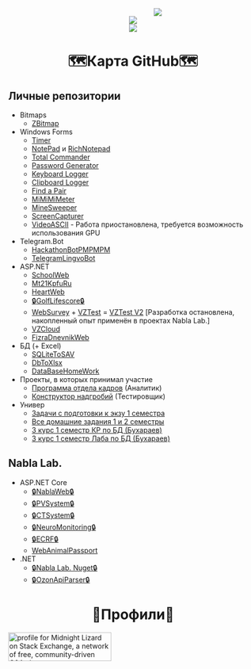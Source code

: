 <div align="center" style="margin-left:100px;">
  <img src="https://readme-typing-svg.herokuapp.com/?color=%2336BCF7&lines=%E2%9D%A4%EF%B8%8F%D0%96%D0%B8%D0%B7%D0%BD%D1%8C%E2%9D%A4%EF%B8%8F%20-%20%F0%9F%91%A8%E2%80%8D%F0%9F%92%BB%D0%9F%D1%80%D0%BE%D0%B3%D0%B0%F0%9F%91%A8%E2%80%8D%F0%9F%92%BB%20=%20%E2%98%A0%D0%A1%D0%BC%D0%B5%D1%80%D1%82%D1%8C%E2%98%A0">
</div>
<div align="center">
  <img src="https://streak-stats.demolab.com?user=Leonid-Vizel&theme=dark&hide_border=true&border_radius=10&locale=ru">
</div>
<div align="center">
  <img src="https://github-profile-summary-cards.vercel.app/api/cards/profile-details?username=Leonid-Vizel&theme=github_dark">
</div>

<h1 align="center">🗺️Карта GitHub🗺️</h1>
<h2>Личные репозитории</h2>

+ Bitmaps
  + [ZBitmap](https://github.com/Leonid-Vizel/ZBitmap)
+ Windows Forms
  + [Timer](https://github.com/Leonid-Vizel/TimerWinForms)
  + [NotePad](https://github.com/Leonid-Vizel/Notepad) и [RichNotepad](https://github.com/Leonid-Vizel/RichNotepad)
  + [Total Commander](https://github.com/Leonid-Vizel/TotalCommanderWinForms)
  + [Password Generator](https://github.com/Leonid-Vizel/PasswordGenerator)
  + [Keyboard Logger](https://github.com/Leonid-Vizel/Keyboard-Logger-.NET)
  + [Clipboard Logger](https://github.com/Leonid-Vizel/Clipboard-Logger-.NET)
  + [Find a Pair](https://github.com/Leonid-Vizel/FindAPair)
  + [MiMiMiMeter](https://github.com/Leonid-Vizel/MiMiMiMeter)
  + [MineSweeper](https://github.com/Leonid-Vizel/MinesweeperWinForms)
  + [ScreenCapturer](https://github.com/Leonid-Vizel/ScreenCapturer)
  + [VideoASCII](https://github.com/Leonid-Vizel/VideoASCII) - Работа приостановлена, требуется возможность использования GPU
+ Telegram.Bot
  + [HackathonBotPMPMPM](https://github.com/Leonid-Vizel/HackathonBotPMPMPM)
  + [TelegramLingvoBot](https://github.com/Leonid-Vizel/TelegramLingvoBot)
+ ASP.NET
  + [SchoolWeb](https://github.com/Leonid-Vizel/SchoolWeb)
  + [Mt21KpfuRu](https://github.com/Leonid-Vizel/Mt22KpfuRu)
  + [HeartWeb](https://github.com/Leonid-Vizel/HeartWeb)
  + [:lock:GolfLifescore:lock:](https://github.com/Leonid-Vizel/GolfLifescore)
  + [WebSurvey](https://github.com/Leonid-Vizel/WebSurvey) + [VZTest](https://github.com/Leonid-Vizel/VZTest) = [VZTest V2](https://github.com/Leonid-Vizel/VZTest2) [Разработка остановлена, накопленный опыт применён в проектах Nabla Lab.]
  + [VZCloud](https://github.com/Leonid-Vizel/VZCloud)
  + [FizraDnevnikWeb](https://github.com/Leonid-Vizel/FizraDnevnikWeb)
+ БД (+ Excel)
  + [SQLiteToSAV](https://github.com/Leonid-Vizel/SQLiteToSAV)
  + [DbToXlsx](https://github.com/Leonid-Vizel/DbToXlsx)
  + [DataBaseHomeWork](https://github.com/Leonid-Vizel/DataBaseHomeWork)
+ Проекты, в которых принимал участие
  + [Программа отдела кадров](https://github.com/MoZoLbKA/CheckYourCompany) (Аналитик)
  + [Конструктор надгробий](https://github.com/AdelChernyatov/Tombstone_generator) (Тестировщик)
+ Универ
  + [Задачи с подготовки к экзу 1 семестра](https://github.com/Leonid-Vizel/ControlWorkTasks)
  + [Все домашние задания 1 и 2 семестры](https://github.com/Leonid-Vizel/Kurs1)
  + [3 курс 1 семестр КР по БД (Бухараев)](https://github.com/Leonid-Vizel/DbReadControlWork)
  + [3 курс 1 семестр Лаба по БД (Бухараев)](https://github.com/Leonid-Vizel/LabaForms)

<h2>Nabla Lab.</h2>

+ ASP.NET Core
  + [:lock:NablaWeb:lock:](https://github.com/Leonid-Vizel/NablaWeb)
  + [:lock:PVSystem:lock:](https://github.com/Leonid-Vizel/PVSystem)
  + [:lock:CTSystem:lock:](https://github.com/Leonid-Vizel/CTSystem)
  + [:lock:NeuroMonitoring:lock:](https://github.com/Leonid-Vizel/NeuroMonitoring)
  + [:lock:ECRF:lock:](https://github.com/Leonid-Vizel/ECRF)
  + [WebAnimalPassport](https://github.com/Leonid-Vizel/WebAnimalPassport)
+ .NET
  + [:lock:Nabla Lab. Nuget:lock:](https://github.com/Leonid-Vizel/Nabla-Lab-Nuget-Packages)
  + [:lock:OzonApiParser:lock:](https://github.com/Leonid-Vizel/OzonApiParser)


<h1 align="center">👤Профили👤</h1>
<a href="https://stackexchange.com/users/21732915"><img src="https://stackexchange.com/users/flair/21732915.png" width="208" height="58" alt="profile for Midnight Lizard on Stack Exchange, a network of free, community-driven Q&amp;A sites" title="profile for Midnight Lizard on Stack Exchange, a network of free, community-driven Q&amp;A sites"></a>
